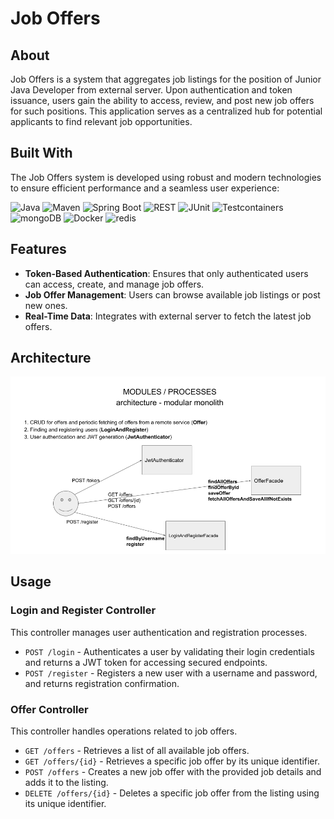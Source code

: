 # Job Offers

## About

Job Offers is a system that aggregates job listings for the position of Junior Java Developer from external server. Upon authentication and token issuance, users gain the ability to access, review, and post new job offers for such positions. This application serves as a centralized hub for potential applicants to find relevant job opportunities.
## Built With

The Job Offers system is developed using robust and modern technologies to ensure efficient performance and a seamless user experience:

<div >
	<img width="60" src="https://user-images.githubusercontent.com/25181517/117201156-9a724800-adec-11eb-9a9d-3cd0f67da4bc.png" alt="Java" title="Java"/>
	<img width="60" src="https://user-images.githubusercontent.com/25181517/117207242-07d5a700-adf4-11eb-975e-be04e62b984b.png" alt="Maven" title="Maven"/>
	<img width="60" src="https://user-images.githubusercontent.com/25181517/183891303-41f257f8-6b3d-487c-aa56-c497b880d0fb.png" alt="Spring Boot" title="Spring Boot"/>
	<img width="60" src="https://user-images.githubusercontent.com/25181517/192107858-fe19f043-c502-4009-8c47-476fc89718ad.png" alt="REST" title="REST"/>
	<img width="60" src="https://user-images.githubusercontent.com/25181517/117533873-484d4480-afef-11eb-9fad-67c8605e3592.png" alt="JUnit" title="JUnit"/>
	<img width="60" src="https://user-images.githubusercontent.com/25181517/184097317-690eea12-3a26-4f7c-8521-729ebbbb3f98.png" alt="Testcontainers" title="Testcontainers"/>
	<img width="60" src="https://user-images.githubusercontent.com/25181517/182884177-d48a8579-2cd0-447a-b9a6-ffc7cb02560e.png" alt="mongoDB" title="mongoDB"/>
	<img width="60" src="https://user-images.githubusercontent.com/25181517/117207330-263ba280-adf4-11eb-9b97-0ac5b40bc3be.png" alt="Docker" title="Docker"/>
	<img width="60" src="https://user-images.githubusercontent.com/25181517/182884894-d3fa6ee0-f2b4-4960-9961-64740f533f2a.png" alt="redis" title="redis"/>
</div>
 
## Features

- **Token-Based Authentication**: Ensures that only authenticated users can access, create, and manage job offers.
- **Job Offer Management**: Users can browse available job listings or post new ones.
- **Real-Time Data**: Integrates with external server to fetch the latest job offers.

## Architecture
![Alt text](https://github.com/maks013/JobOffers/blob/master/architecture/job-offers-architecture-1.0.png)

## Usage

### Login and Register Controller

This controller manages user authentication and registration processes.

- `POST /login` - Authenticates a user by validating their login credentials and returns a JWT token for accessing secured endpoints.
- `POST /register` - Registers a new user with a username and password, and returns registration confirmation.

### Offer Controller

This controller handles operations related to job offers.

- `GET /offers` - Retrieves a list of all available job offers.
- `GET /offers/{id}` - Retrieves a specific job offer by its unique identifier.
- `POST /offers` - Creates a new job offer with the provided job details and adds it to the listing.
- `DELETE /offers/{id}` - Deletes a specific job offer from the listing using its unique identifier.
